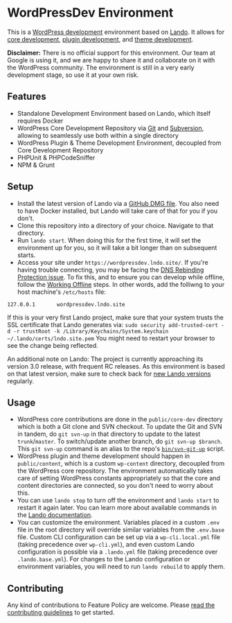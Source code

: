 # WordPressDev Environment

This is a [WordPress development](https://make.wordpress.org) environment based on [Lando](https://docs.devwithlando.io/). It allows for [core development](https://make.wordpress.org/core/), [plugin development](https://make.wordpress.org/plugins/), and [theme development](https://make.wordpress.org/themes/).

**Disclaimer:** There is no official support for this environment. Our team at Google is using it, and we are happy to share it and collaborate on it with the WordPress community. The environment is still in a very early development stage, so use it at your own risk.

## Features

* Standalone Development Environment based on Lando, which itself requires Docker
* WordPress Core Development Repository via [Git](https://github.com/WordPress/wordpress-develop) and [Subversion](https://core.trac.wordpress.org/browser/trunk/), allowing to seamlessly use both within a single directory
* WordPress Plugin & Theme Development Environment, decoupled from Core Development Repository
* PHPUnit & PHPCodeSniffer
* NPM & Grunt

## Setup

* Install the latest version of Lando via a [GitHub DMG file](https://github.com/lando/lando/releases). You also need to have Docker installed, but Lando will take care of that for you if you don't.
* Clone this repository into a directory of your choice. Navigate to that directory.
* Run `lando start`. When doing this for the first time, it will set the environment up for you, so it will take a bit longer than on subsequent starts.
* Access your site under `https://wordpressdev.lndo.site/`. If you're having trouble connecting, you may be facing the [DNS Rebinding Protection issue](https://docs.devwithlando.io/issues/dns-rebind.html). To fix this, and to ensure you can develop while offline, follow the [Working Offline](https://docs.devwithlando.io/config/proxy.html#working-offline-or-using-custom-domains) steps. In other words, add the folliwng to your host machine's `/etc/hosts` file:
```
127.0.0.1       wordpressdev.lndo.site
```

If this is your very first Lando project, make sure that your system trusts the SSL certificate that Lando generates via: `sudo security add-trusted-cert -d -r trustRoot -k /Library/Keychains/System.keychain ~/.lando/certs/lndo.site.pem` You might need to restart your browser to see the change being reflected.

An additional note on Lando: The project is currently approaching its version 3.0 release, with frequent RC releases. As this environment is based on that latest version, make sure to check back for [new Lando versions](https://github.com/lando/lando/releases) regularly.

## Usage

* WordPress core contributions are done in the `public/core-dev` directory which is both a Git clone and SVN checkout. To update the Git and SVN in tandem, do `git svn-up` in that directory to update to the latest `trunk`/`master`. To switch/update another branch, do `git svn-up $branch`. This `git svn-up` command is an alias to the repo's [`bin/svn-git-up`](bin/svn-git-up) script.
* WordPress plugin and theme development should happen in `public/content`, which is a custom `wp-content` directory, decoupled from the WordPress core repository. The environment automatically takes care of setting WordPress constants appropriately so that the core and content directories are connected, so you don't need to worry about this.
* You can use `lando stop` to turn off the environment and `lando start` to restart it again later. You can learn more about available commands in the [Lando documentation](https://docs.devwithlando.io/).
* You can customize the environment. Variables placed in a custom `.env` file in the root directory will override similar variables from the `.env.base` file. Custom CLI configuration can be set up via a `wp-cli.local.yml` file (taking precedence over `wp-cli.yml`), and even custom Lando configuration is possible via a `.lando.yml` file (taking precedence over `.lando.base.yml`). For changes to the Lando configuration or environment variables, you will need to run `lando rebuild` to apply them.

## Contributing

Any kind of contributions to Feature Policy are welcome. Please [read the contributing guidelines](https://github.com/GoogleChromeLabs/wp-feature-policy/blob/master/CONTRIBUTING.md) to get started.
